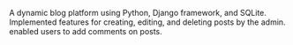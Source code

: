 A dynamic blog platform using Python, Django framework, and SQLite.
Implemented features for creating, editing, and deleting posts by the admin.
enabled users to add comments on posts.
